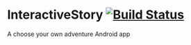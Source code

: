 # InteractiveStory [![Build Status](https://travis-ci.org/rchatters/InteractiveStory.svg?branch=master)](https://travis-ci.org/rchatters/InteractiveStory)
A choose your own adventure Android app
